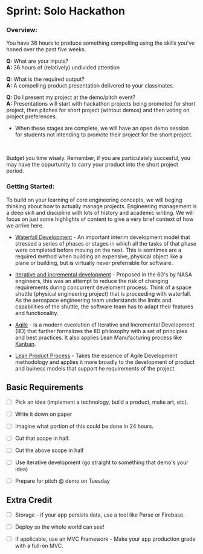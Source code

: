 
# Sprint: Solo Hackathon

### Overview:

You have 36 hours to produce something compelling using the skills you've honed over the past five weeks. 

__Q:__ What are your inputs?
<br>
__A:__ 36 hours of (relatively) undivided attention

__Q:__ What is the required output?
<br>
__A:__ A compelling product presentation delivered to your classmates.

__Q:__ Do I present my project at the demo/pitch event?
<br>
__A:__ Presentations will start with hackathon projects being promoted for short project, then pitches for short project (wihtout demos) and then voting on project preferences. 
<br>
* When these stages are complete, we will have an open demo session for students not intending to promote their project for the short project. 
<br>

Budget you time wisely. Remember, if you are particulately succesful, you may have the oppurtunity to carry your product into the short project period.


### Getting Started:

To build on your learning of core engineering concepts, we will beging thinking about how to actually manage projects. Engineering management is a deep skill and discipline with lots of history and academic writing. We will focus on just some highlights of content to give a very brief context of how we arrive here.


* [Waterfall Development](http://en.wikipedia.org/wiki/Waterfall_model) - An important interim development model that stressed a series of phases or stages in which all the tasks of that phase were completed before moving on the next. This is somtimes are a required method when building an expensive, physical object like a plane or building, but is virtually never preferrable for software.

* [Iterative and incremental development](http://en.wikipedia.org/wiki/Iterative_and_incremental_development) - Proposed in the 60's by NASA engineers, this was an attempt to reduce the risk of changing requirements during concurrent develoment process. Think of a space shuttle (physical engineering project) that is proceeding with waterfall. As the aerospace engineering team understands the limits and capabilities of the shuttle, the software team has to adapt their features and functionality. 

*  [Agile](http://en.wikipedia.org/wiki/Agile_software_development) - is a modern eveolution of Iterative and Incremental Development (IID) that further formalizes the IID philosophy with a set of principles and best practices. It also applies Lean Manufacturing process like [Kanban](http://en.wikipedia.org/wiki/Kanban).

* [Lean Product Process](http://theleanstartup.com/principles) - Takes the essence of Agile Development methodology and applies it more broadly to the development of product and buiness models that support he requirements of the project. 


## Basic Requirements

- [ ] Pick an idea (implement a technology, build a product, make art, etc).
- [ ] Write it down on paper
- [ ] Imagine what portion of this could be done in 24 hours.
- [ ] Cut that scope in half.
- [ ] Cut the above scope in half
- [ ] Use iterative development (go straight to something that demo's your idea)
- [ ] Prepare for pitch @ demo on Tuesday


## Extra Credit

- [ ] Storage - if your app persists data, use a tool like Parse or Firebase. 
- [ ] Deploy so the whole world can see!
- [ ] If applicable, use an MVC Framework - Make your app production grade with a full-on MVC. 

